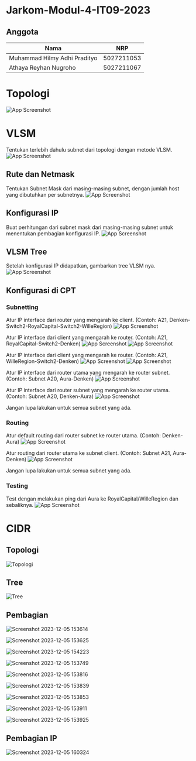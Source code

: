 # Jarkom-Modul-4-IT09-2023

## Anggota

Nama  | NRP
------------- | -------------
Muhammad Hilmy Adhi Pradityo  | 5027211053
Athaya Reyhan Nugroho  | 5027211067

# Topologi
![App Screenshot](https://i.ibb.co/JK1YKfJ/Whats-App-Image-2023-12-05-at-13-12-40.jpg)

# VLSM
Tentukan terlebih dahulu subnet dari topologi dengan metode VLSM.
![App Screenshot](https://i.ibb.co/yNRCHSG/Whats-App-Image-2023-12-05-at-13-19-24.jpg)

## Rute dan Netmask
Tentukan Subnet Mask dari masing-masing subnet, dengan jumlah host yang dibutuhkan per subnetnya.
![App Screenshot](https://i.ibb.co/XFPYhhz/Whats-App-Image-2023-12-02-at-01-56-25.jpg)

## Konfigurasi IP
Buat perhitungan dari subnet mask dari masing-masing subnet untuk menentukan pembagian konfigurasi IP.
![App Screenshot](https://i.ibb.co/QKBmxNx/Whats-App-Image-2023-12-02-at-01-56-52.jpg)

## VLSM Tree 
Setelah konfigurasi IP didapatkan, gambarkan tree VLSM nya.
![App Screenshot](https://i.ibb.co/v4Sw9rt/Whats-App-Image-2023-12-02-at-02-33-11-1.jpg)

## Konfigurasi di CPT
### Subnetting
Atur IP interface dari router yang mengarah ke client. (Contoh: A21, Denken-Switch2-RoyalCapital-Switch2-WilleRegion)
![App Screenshot](https://i.ibb.co/tZ0VSpj/Whats-App-Image-2023-12-05-at-13-39-07.jpg)

Atur IP interface dari client yang mengarah ke router. (Contoh: A21, RoyalCapital-Switch2-Denken)
![App Screenshot](https://i.ibb.co/tCK5yB7/Whats-App-Image-2023-12-05-at-13-43-15.jpg)
![App Screenshot](https://i.ibb.co/jV8H3MP/Whats-App-Image-2023-12-05-at-13-46-59.jpg)

Atur IP interface dari client yang mengarah ke router. (Contoh: A21, WilleRegion-Switch2-Denken)
![App Screenshot](https://i.ibb.co/nLbjwd0/Whats-App-Image-2023-12-05-at-13-44-53.jpg)
![App Screenshot](https://i.ibb.co/jw755FS/Whats-App-Image-2023-12-05-at-13-49-04.jpg)

Atur IP interface dari router utama yang mengarah ke router subnet. (Contoh: Subnet A20, Aura-Denken)
![App Screenshot](https://i.ibb.co/nPrQMxW/Whats-App-Image-2023-12-05-at-13-53-19.jpg)

Atur IP interface dari router subnet yang mengarah ke router utama. (Contoh: Subnet A20, Denken-Aura)
![App Screenshot](https://i.ibb.co/CKHM5xf/Whats-App-Image-2023-12-05-at-13-55-27.jpg)

Jangan lupa lakukan untuk semua subnet yang ada.

### Routing
Atur default routing dari router subnet ke router utama. (Contoh: Denken-Aura)
![App Screenshot](https://i.ibb.co/XbRPJQh/Whats-App-Image-2023-12-05-at-14-00-06.jpg)

Atur routing dari router utama ke subnet client. (Contoh: Subnet A21, Aura-Denken)
![App Screenshot](https://i.ibb.co/Pm4Cc94/Whats-App-Image-2023-12-05-at-14-02-22.jpg)

Jangan lupa lakukan untuk semua subnet yang ada.

### Testing
Test dengan melakukan ping dari Aura ke RoyalCapital/WilleRegion dan sebaliknya.
![App Screenshot](https://i.ibb.co/dsTK5CV/Whats-App-Image-2023-12-05-at-14-08-56.jpg)

# CIDR
## Topologi
![Topologi](https://github.com/reyhanqb/Jarkom-IT09-2023/assets/107137535/70b7aea4-4e10-45d0-8ea7-d81a33b555bc)

## Tree
![Tree](https://github.com/reyhanqb/Jarkom-IT09-2023/assets/107137535/8cdd2cd4-f531-4da9-ae83-72f77fa32178)

## Pembagian

![Screenshot 2023-12-05 153614](https://github.com/reyhanqb/Jarkom-IT09-2023/assets/107137535/778ab4ed-0a9c-4e0f-b6cf-bda9fa5f0d48)

![Screenshot 2023-12-05 153625](https://github.com/reyhanqb/Jarkom-IT09-2023/assets/107137535/453037fd-9f01-465a-8f84-40fe9b7e8b9e)

![Screenshot 2023-12-05 154223](https://github.com/reyhanqb/Jarkom-IT09-2023/assets/107137535/01f4c0fd-163b-42df-8a3f-ca0693ed1af9)

![Screenshot 2023-12-05 153749](https://github.com/reyhanqb/Jarkom-IT09-2023/assets/107137535/f7db4173-8deb-4aaa-8fb7-5b0cc234f40a)

![Screenshot 2023-12-05 153816](https://github.com/reyhanqb/Jarkom-IT09-2023/assets/107137535/ebc6074f-acc1-4420-9bc5-25928e4fbd0c)

![Screenshot 2023-12-05 153839](https://github.com/reyhanqb/Jarkom-IT09-2023/assets/107137535/d17a78f1-3ada-487b-9c89-5e4cb9a25462)

![Screenshot 2023-12-05 153853](https://github.com/reyhanqb/Jarkom-IT09-2023/assets/107137535/03d4f268-6570-4ac0-856d-07c9de01b77a)

![Screenshot 2023-12-05 153911](https://github.com/reyhanqb/Jarkom-IT09-2023/assets/107137535/f5c093e4-ab0c-411a-a8a4-60a185ee1f0f)

![Screenshot 2023-12-05 153925](https://github.com/reyhanqb/Jarkom-IT09-2023/assets/107137535/7d79eb61-cad7-452f-8e3f-aac1ca25894d)
## Pembagian IP

![Screenshot 2023-12-05 160324](https://github.com/reyhanqb/Jarkom-IT09-2023/assets/107137535/f7ab7877-449a-40b7-a574-8c7983ceea55)
